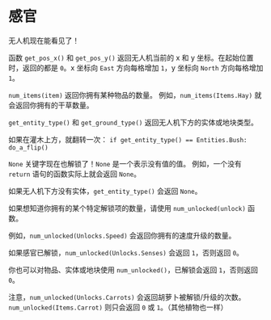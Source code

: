 # 感官
无人机现在能看见了！

函数 `get_pos_x()` 和 `get_pos_y()` 返回无人机当前的 x 和 y 坐标。在起始位置时，返回的都是 `0`。x 坐标向 `East` 方向每格增加 `1`，y 坐标向 `North` 方向每格增加 `1`。

`num_items(item)` 返回你拥有某种物品的数量。
例如，`num_items(Items.Hay)` 就会返回你拥有的干草数量。

`get_entity_type()` 和 `get_ground_type()` 返回无人机下方的实体或地块类型。

如果在灌木上方，就翻转一次：
`if get_entity_type() == Entities.Bush:
	do_a_flip()`

`None` 关键字现在也解锁了！`None` 是一个表示没有值的值。
例如，一个没有 `return` 语句的函数实际上就会返回 `None`。

如果无人机下方没有实体，`get_entity_type()` 会返回 `None`。


如果想知道你拥有的某个特定解锁项的数量，请使用 `num_unlocked(unlock)` 函数。

例如，`num_unlocked(Unlocks.Speed)` 会返回你拥有的速度升级的数量。

如果感官已解锁，`num_unlocked(Unlocks.Senses)` 会返回 `1`，否则返回 `0`。

你也可以对物品、实体或地块使用 `num_unlocked()`，已解锁会返回 `1`，否则返回 `0`。

注意，`num_unlocked(Unlocks.Carrots)` 会返回胡萝卜被解锁/升级的次数。
`num_unlocked(Items.Carrot)` 则只会返回 `0` 或 `1`。（其他植物也一样）